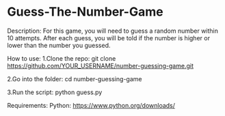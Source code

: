 # Guess-The-Number-Game
Description:
For this game, you will need to guess a random number within 10 attempts. After each guess, you will be told if the number is higher or lower than the number you guessed.

How to use:
1.Clone the repo:
git clone https://github.com/YOUR_USERNAME/number-guessing-game.git

2.Go into the folder:
cd number-guessing-game

3.Run the script:
python guess.py

Requirements:
Python:
https://www.python.org/downloads/
